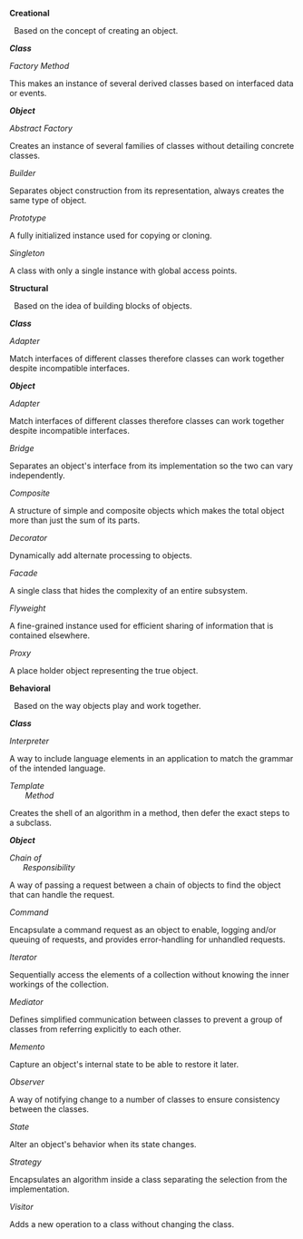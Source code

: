  ****Creational****

  Based on the concept of creating an object.

 _**Class**_

 _Factory Method_

This makes an instance of several derived classes based on interfaced data or events.

 _**Object**_

 _Abstract Factory_

Creates an instance of several families of classes without detailing concrete classes.

 _Builder_

Separates object construction from its representation, always creates the same type of object.

 _Prototype_

A fully initialized instance used for copying or cloning.

 _Singleton_

A class with only a single instance with global access points.

 ****Structural****

  Based on the idea of building blocks of objects.

 _**Class**_

 _Adapter_

Match interfaces of different classes therefore classes can work together despite incompatible interfaces.

 _**Object**_

 _Adapter_

Match interfaces of different classes therefore classes can work together despite incompatible interfaces.

 _Bridge_

Separates an object's interface from its implementation so the two can vary independently.

 _Composite_

A structure of simple and composite objects which makes the total object more than just the sum of its parts.

 _Decorator_

Dynamically add alternate processing to objects.

 _Facade_

A single class that hides the complexity of an entire subsystem.

 _Flyweight_

A fine-grained instance used for efficient sharing of information that is contained elsewhere.

 _Proxy_

A place holder object representing the true object.

 ****Behavioral****

  Based on the way objects play and work together.

 _**Class**_

 _Interpreter_

A way to include language elements in an application to match the grammar of the intended language.

 _Template  
       Method_

Creates the shell of an algorithm in a method, then defer the exact steps to a subclass.

 _**Object**_

 _Chain of  
      Responsibility_

A way of passing a request between a chain of objects to find the object that can handle the request.

 _Command_

Encapsulate a command request as an object to enable, logging and/or queuing of requests, and provides error-handling for unhandled requests.

 _Iterator_

Sequentially access the elements of a collection without knowing the inner workings of the collection.

 _Mediator_

Defines simplified communication between classes to prevent a group of classes from referring explicitly to each other.

 _Memento_

Capture an object's internal state to be able to restore it later.

 _Observer_

A way of notifying change to a number of classes to ensure consistency between the classes.

 _State_

Alter an object's behavior when its state changes.

 _Strategy_

Encapsulates an algorithm inside a class separating the selection from the implementation.

 _Visitor_

Adds a new operation to a class without changing the class.